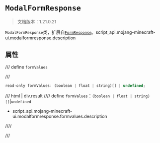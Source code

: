 # `ModalFormResponse`

> 文档版本：1.21.0.21

`ModalFormResponse`类，扩展自[`FormResponse`](./formresponse.md)。script_api.mojang-minecraft-ui.modalformresponse.description

## 属性

/// define
`formValues`


///

```js
read-only formValues: (boolean | float | string)[] | undefined;
```

/// html | div.result
//// define
`formValues`：`(boolean | float | string)[]`|`undefined`

- script_api.mojang-minecraft-ui.modalformresponse.formvalues.description


////

///


